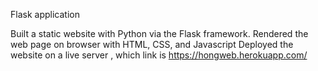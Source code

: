 Flask application

Built a static website with Python via the Flask framework.
Rendered the web page on browser with HTML, CSS, and Javascript 
Deployed the website on a live server , which link is https://hongweb.herokuapp.com/
